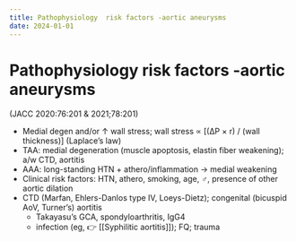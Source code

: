 ```yaml
---
title: Pathophysiology  risk factors -aortic aneurysms
date: 2024-01-01
---
```


# Pathophysiology risk factors -aortic aneurysms

(JACC 2020:76:201 & 2021;78:201)

- Medial degen and/or ↑ wall stress; wall stress ∝ [(∆P × r) / (wall thickness)] (Laplace’s law)
- TAA: medial degeneration (muscle apoptosis, elastin fiber weakening); a/w CTD, aortitis
- AAA: long-standing HTN + athero/inflammation → medial weakening
- Clinical risk factors: HTN, athero, smoking, age, ♂, presence of other aortic dilation
- CTD (Marfan, Ehlers-Danlos type IV, Loeys-Dietz); congenital (bicuspid AoV, Turner’s) aortitis
  - Takayasu’s GCA, spondyloarthritis, IgG4
  - infection (eg,  👉 [[Syphilitic aortitis]]); FQ; trauma
